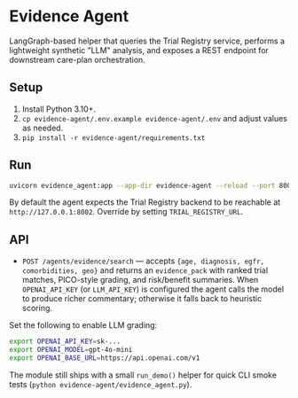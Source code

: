 # Evidence Agent

LangGraph-based helper that queries the Trial Registry service, performs a lightweight synthetic "LLM" analysis, and exposes a REST endpoint for downstream care-plan orchestration.

## Setup
1. Install Python 3.10+.
2. `cp evidence-agent/.env.example evidence-agent/.env` and adjust values as needed.
3. `pip install -r evidence-agent/requirements.txt`

## Run
```bash
uvicorn evidence_agent:app --app-dir evidence-agent --reload --port 8003
```

By default the agent expects the Trial Registry backend to be reachable at `http://127.0.0.1:8002`. Override by setting `TRIAL_REGISTRY_URL`.

## API
- `POST /agents/evidence/search` — accepts `{age, diagnosis, egfr, comorbidities, geo}` and returns an `evidence_pack` with ranked trial matches, PICO-style grading, and risk/benefit summaries. When `OPENAI_API_KEY` (or `LLM_API_KEY`) is configured the agent calls the model to produce richer commentary; otherwise it falls back to heuristic scoring.

Set the following to enable LLM grading:

```bash
export OPENAI_API_KEY=sk-...
export OPENAI_MODEL=gpt-4o-mini
export OPENAI_BASE_URL=https://api.openai.com/v1
```

The module still ships with a small `run_demo()` helper for quick CLI smoke tests (`python evidence-agent/evidence_agent.py`).
